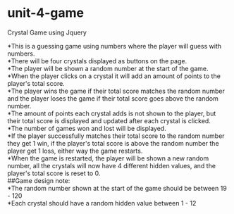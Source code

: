 # unit-4-game
Crystal Game using Jquery

*This is a guessing game using numbers where the player will guess with numbers. <br>
*There will be four crystals displayed as buttons on the page.<br>
*The player will be shown a random number at the start of the game.<br>
*When the player clicks on a crystal it will add an amount of points to the player's total score.<br>
*The player wins the game if their total score matches the random number and the player loses the game if their total score goes above the random number.<br>
*The amount of points each crystal adds is not shown to the player, but their total score is displayed and updated after each crystal is clicked.<br>
*The number of games won and lost will be displayed.<br>
*If the player successfully matches their total score to the random number they get 1 win, if the player's total score is above the random number the player get 1 loss, either way the game restarts.<br>
*When the game is restarted, the player will be shown a new random number, all the crystals will now have 4 different hidden values, and the player's total score is reset to 0.<br>
##Game design note: <br>
*The random number shown at the start of the game should be between 19 - 120<br>
*Each crystal should have a random hidden value between 1 - 12<br>

